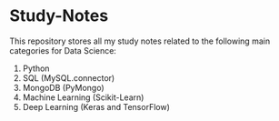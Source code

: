 # Study-Notes
This repository stores all my study notes related to the following main categories for Data Science:
1. Python
2. SQL (MySQL.connector)
3. MongoDB (PyMongo)
4. Machine Learning (Scikit-Learn)
5. Deep Learning (Keras and TensorFlow)
